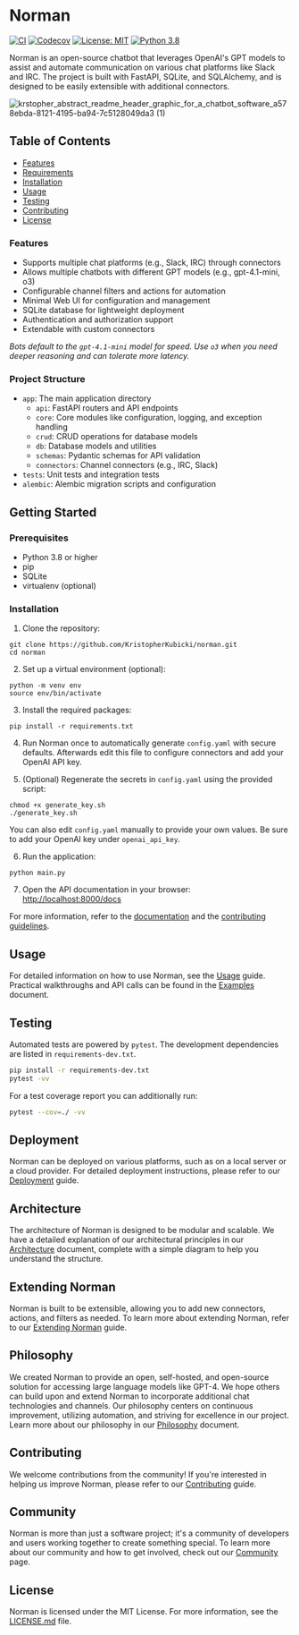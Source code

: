 # Norman

[![CI](https://github.com/KristopherKubicki/norman/actions/workflows/ci_cd.yml/badge.svg)](https://github.com/KristopherKubicki/norman/actions/workflows/ci_cd.yml)
[![Codecov](https://codecov.io/gh/KristopherKubicki/norman/branch/main/graph/badge.svg)](https://codecov.io/gh/KristopherKubicki/norman)
[![License: MIT](https://img.shields.io/badge/License-MIT-yellow.svg)](LICENSE.md)
[![Python 3.8](https://img.shields.io/badge/python-3.8-blue.svg)](https://www.python.org/)

Norman is an open-source chatbot that leverages OpenAI's GPT models to assist and automate communication on various chat platforms like Slack and IRC. The project is built with FastAPI, SQLite, and SQLAlchemy, and is designed to be easily extensible with additional connectors.

![krstopher_abstract_readme_header_graphic_for_a_chatbot_software_a578ebda-8121-4195-ba94-7c5128049da3 (1)](https://user-images.githubusercontent.com/478212/235266088-7f69c1bd-e3db-4b80-b8ff-64c5785f55b7.png)

## Table of Contents

- [Features](#features)
- [Requirements](#requirements)
- [Installation](#installation)
- [Usage](#usage)
- [Testing](#testing)
- [Contributing](#contributing)
- [License](#license)

### Features

- Supports multiple chat platforms (e.g., Slack, IRC) through connectors
- Allows multiple chatbots with different GPT models (e.g., gpt-4.1-mini, o3)
- Configurable channel filters and actions for automation
- Minimal Web UI for configuration and management
- SQLite database for lightweight deployment
- Authentication and authorization support
- Extendable with custom connectors

*Bots default to the `gpt-4.1-mini` model for speed. Use `o3` when you need deeper reasoning and can tolerate more latency.*

### Project Structure

- `app`: The main application directory
  - `api`: FastAPI routers and API endpoints
  - `core`: Core modules like configuration, logging, and exception handling
  - `crud`: CRUD operations for database models
  - `db`: Database models and utilities
  - `schemas`: Pydantic schemas for API validation
  - `connectors`: Channel connectors (e.g., IRC, Slack)
- `tests`: Unit tests and integration tests
- `alembic`: Alembic migration scripts and configuration

## Getting Started

### Prerequisites

- Python 3.8 or higher
- pip
- SQLite
- virtualenv (optional)

### Installation

1. Clone the repository:
```
git clone https://github.com/KristopherKubicki/norman.git
cd norman
```

2. Set up a virtual environment (optional):
```
python -m venv env
source env/bin/activate
```

3. Install the required packages:
```
pip install -r requirements.txt
```

4. Run Norman once to automatically generate `config.yaml` with secure defaults.
   Afterwards edit this file to configure connectors and add your OpenAI API key.

5. (Optional) Regenerate the secrets in `config.yaml` using the provided script:

```
chmod +x generate_key.sh
./generate_key.sh
```

You can also edit `config.yaml` manually to provide your own values. Be sure to add your OpenAI key under `openai_api_key`.

6. Run the application:
```
python main.py
````

7. Open the API documentation in your browser: [http://localhost:8000/docs](http://localhost:8000/docs)

For more information, refer to the [documentation](docs/) and the [contributing guidelines](CONTRIBUTING.md).

## Usage

For detailed information on how to use Norman, see the [Usage](./docs/usage.md) guide.
Practical walkthroughs and API calls can be found in the [Examples](./docs/examples.md) document.

## Testing

Automated tests are powered by `pytest`. The development dependencies are listed
in `requirements-dev.txt`.

```bash
pip install -r requirements-dev.txt
pytest -vv
```

For a test coverage report you can additionally run:

```bash
pytest --cov=./ -vv
```

## Deployment

Norman can be deployed on various platforms, such as on a local server or a cloud provider. For detailed deployment instructions, please refer to our [Deployment](docs/deployment.md) guide.

## Architecture

The architecture of Norman is designed to be modular and scalable. We have a detailed explanation of our architectural principles in our [Architecture](docs/architecture.md) document, complete with a simple diagram to help you understand the structure.

## Extending Norman

Norman is built to be extensible, allowing you to add new connectors, actions, and filters as needed. To learn more about extending Norman, refer to our [Extending Norman](docs/extending.md) guide.

## Philosophy

We created Norman to provide an open, self-hosted, and open-source solution for accessing large language models like GPT-4. We hope others can build upon and extend Norman to incorporate additional chat technologies and channels. Our philosophy centers on continuous improvement, utilizing automation, and striving for excellence in our project. Learn more about our philosophy in our [Philosophy](docs/philosophy.md) document.

## Contributing

We welcome contributions from the community! If you're interested in helping us improve Norman, please refer to our [Contributing](CONTRIBUTING.md) guide.

## Community

Norman is more than just a software project; it's a community of developers and users working together to create something special. To learn more about our community and how to get involved, check out our [Community](docs/community.md) page.

## License

Norman is licensed under the MIT License. For more information, see the [LICENSE.md](LICENSE.md) file.
